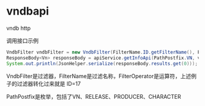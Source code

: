 # vndbapi
vndb http



调用接口示例

```java
VndbFilter vndbFilter = new VndbFilter(FilterName.ID.getFilterName(), FilterOperator.EQ.getOperator(), "17");
ResponseBody<Vn> responseBody = apiService.getInfoApi(PathPostfix.VN, vndbFilter);
System.out.println(JsonHelper.serialize(responseBody.results.get(0)));
```

VndbFilter是过滤器，FilterName是过滤名称，FilterOperator是运算符，上述例子的过滤器转化过来就是 ID=17

PathPostfix是枚举，包括了VN、RELEASE、PRODUCER、CHARACTER
